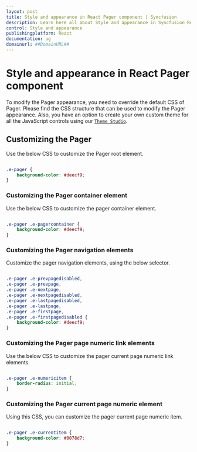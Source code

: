 ```yaml
---
layout: post
title: Style and appearance in React Pager component | Syncfusion
description: Learn here all about Style and appearance in Syncfusion React Pager component of Syncfusion Essential JS 2 and more.
control: Style and appearance 
publishingplatform: React
documentation: ug
domainurl: ##DomainURL##
---
```


# Style and appearance in React Pager component

To modify the Pager appearance, you need to override the default CSS of Pager. Please find the CSS structure that can be used to modify the Pager appearance. Also, you have an option to create your own custom theme for all the JavaScript controls using our [`Theme Studio`](https://ej2.syncfusion.com/themestudio/?theme=material).

## Customizing the Pager

Use the below CSS to customize the Pager root element.

```css

.e-pager {
    background-color: #deecf9;
}

```

### Customizing the Pager container element

Use the below CSS to customize the pager container element.

```css

.e-pager .e-pagercontainer {
    background-color: #deecf9;
}

```

### Customizing the Pager navigation elements

Customize the pager navigation elements, using the below selector.

```css

.e-pager .e-prevpagedisabled,
.e-pager .e-prevpage,
.e-pager .e-nextpage,
.e-pager .e-nextpagedisabled,
.e-pager .e-lastpagedisabled,
.e-pager .e-lastpage,
.e-pager .e-firstpage,
.e-pager .e-firstpagedisabled {
    background-color: #deecf9;
}

```

### Customizing the Pager page numeric link elements

Use the below CSS to customize the pager current page numeric link elements.

```css

.e-pager .e-numericitem {
    border-radius: initial;
}

```

### Customizing the Pager current page numeric element

Using this CSS, you can customize the pager current page numeric item.

```css

.e-pager .e-currentitem {
    background-color: #0078d7;
}

```